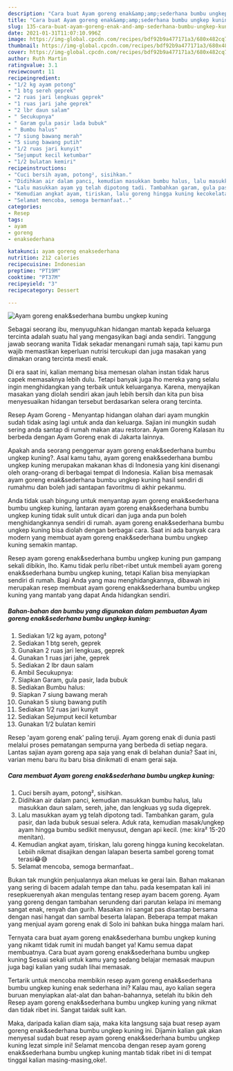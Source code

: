 ```yaml
---
description: "Cara buat Ayam goreng enak&amp;amp;sederhana bumbu ungkep kuning yang enak Untuk Jualan"
title: "Cara buat Ayam goreng enak&amp;amp;sederhana bumbu ungkep kuning yang enak Untuk Jualan"
slug: 135-cara-buat-ayam-goreng-enak-and-amp-sederhana-bumbu-ungkep-kuning-yang-enak-untuk-jualan
date: 2021-01-31T11:07:10.996Z
image: https://img-global.cpcdn.com/recipes/bdf92b9a477171a3/680x482cq70/ayam-goreng-enaksederhana-bumbu-ungkep-kuning-foto-resep-utama.jpg
thumbnail: https://img-global.cpcdn.com/recipes/bdf92b9a477171a3/680x482cq70/ayam-goreng-enaksederhana-bumbu-ungkep-kuning-foto-resep-utama.jpg
cover: https://img-global.cpcdn.com/recipes/bdf92b9a477171a3/680x482cq70/ayam-goreng-enaksederhana-bumbu-ungkep-kuning-foto-resep-utama.jpg
author: Ruth Martin
ratingvalue: 3.1
reviewcount: 11
recipeingredient:
- "1/2 kg ayam potong"
- "1 btg sereh geprek"
- "2 ruas jari lengkuas geprek"
- "1 ruas jari jahe geprek"
- "2 lbr daun salam"
- " Secukupnya"
- " Garam gula pasir lada bubuk"
- " Bumbu halus"
- "7 siung bawang merah"
- "5 siung bawang putih"
- "1/2 ruas jari kunyit"
- "Sejumput kecil ketumbar"
- "1/2 bulatan kemiri"
recipeinstructions:
- "Cuci bersih ayam, potong², sisihkan."
- "Didihkan air dalam panci, kemudian masukkan bumbu halus, lalu masukkan daun salam, sereh, jahe, dan lengkuas yg suda digeprek."
- "Lalu masukkan ayam yg telah dipotong tadi. Tambahkan garam, gula pasir, dan lada bubuk sesuai selera. Aduk rata, kemudian masak/ungkep ayam hingga bumbu sedikit menyusut, dengan api kecil. (me: kira² 15-20 menitan)."
- "Kemudian angkat ayam, tiriskan, lalu goreng hingga kuning kecokelatan. Lebiih nikmat disajikan dengan lalapan beserta sambel goreng tomat terasi😂😅"
- "Selamat mencoba, semoga bermanfaat.."
categories:
- Resep
tags:
- ayam
- goreng
- enaksederhana

katakunci: ayam goreng enaksederhana 
nutrition: 212 calories
recipecuisine: Indonesian
preptime: "PT19M"
cooktime: "PT37M"
recipeyield: "3"
recipecategory: Dessert

---
```



![Ayam goreng enak&amp;sederhana bumbu ungkep kuning](https://img-global.cpcdn.com/recipes/bdf92b9a477171a3/680x482cq70/ayam-goreng-enaksederhana-bumbu-ungkep-kuning-foto-resep-utama.jpg)

Sebagai seorang ibu, menyuguhkan hidangan mantab kepada keluarga tercinta adalah suatu hal yang mengasyikan bagi anda sendiri. Tanggung jawab seorang  wanita Tidak sekadar menangani rumah saja, tapi kamu pun wajib memastikan keperluan nutrisi tercukupi dan juga masakan yang dimakan orang tercinta mesti enak.

Di era  saat ini, kalian memang bisa memesan olahan instan tidak harus capek memasaknya lebih dulu. Tetapi banyak juga lho mereka yang selalu ingin menghidangkan yang terbaik untuk keluarganya. Karena, menyajikan masakan yang diolah sendiri akan jauh lebih bersih dan kita pun bisa menyesuaikan hidangan tersebut berdasarkan selera orang tercinta. 

Resep Ayam Goreng - Menyantap hidangan olahan dari ayam mungkin sudah tidak asing lagi untuk anda dan keluarga. Sajian ini mungkin sudah sering anda santap di rumah makan atau restoran. Ayam Goreng Kalasan itu berbeda dengan Ayam Goreng enak di Jakarta lainnya.

Apakah anda seorang penggemar ayam goreng enak&amp;sederhana bumbu ungkep kuning?. Asal kamu tahu, ayam goreng enak&amp;sederhana bumbu ungkep kuning merupakan makanan khas di Indonesia yang kini disenangi oleh orang-orang di berbagai tempat di Indonesia. Kalian bisa memasak ayam goreng enak&amp;sederhana bumbu ungkep kuning hasil sendiri di rumahmu dan boleh jadi santapan favoritmu di akhir pekanmu.

Anda tidak usah bingung untuk menyantap ayam goreng enak&amp;sederhana bumbu ungkep kuning, lantaran ayam goreng enak&amp;sederhana bumbu ungkep kuning tidak sulit untuk dicari dan juga anda pun boleh menghidangkannya sendiri di rumah. ayam goreng enak&amp;sederhana bumbu ungkep kuning bisa diolah dengan berbagai cara. Saat ini ada banyak cara modern yang membuat ayam goreng enak&amp;sederhana bumbu ungkep kuning semakin mantap.

Resep ayam goreng enak&amp;sederhana bumbu ungkep kuning pun gampang sekali dibikin, lho. Kamu tidak perlu ribet-ribet untuk membeli ayam goreng enak&amp;sederhana bumbu ungkep kuning, tetapi Kalian bisa menyiapkan sendiri di rumah. Bagi Anda yang mau menghidangkannya, dibawah ini merupakan resep membuat ayam goreng enak&amp;sederhana bumbu ungkep kuning yang mantab yang dapat Anda hidangkan sendiri.

<!--inarticleads1-->

##### Bahan-bahan dan bumbu yang digunakan dalam pembuatan Ayam goreng enak&amp;sederhana bumbu ungkep kuning:

1. Sediakan 1/2 kg ayam, potong²
1. Sediakan 1 btg sereh, geprek
1. Gunakan 2 ruas jari lengkuas, geprek
1. Gunakan 1 ruas jari jahe, geprek
1. Sediakan 2 lbr daun salam
1. Ambil  Secukupnya:
1. Siapkan  Garam, gula pasir, lada bubuk
1. Sediakan  Bumbu halus:
1. Siapkan 7 siung bawang merah
1. Gunakan 5 siung bawang putih
1. Sediakan 1/2 ruas jari kunyit
1. Sediakan Sejumput kecil ketumbar
1. Gunakan 1/2 bulatan kemiri


Resep &#39;ayam goreng enak&#39; paling teruji. Ayam goreng enak di dunia pasti melalui proses pematangan sempurna yang berbeda di setiap negara. Lantas sajian ayam goreng apa saja yang enak di belahan dunia? Saat ini, varian menu baru itu baru bisa dinikmati di enam gerai saja. 

<!--inarticleads2-->

##### Cara membuat Ayam goreng enak&amp;sederhana bumbu ungkep kuning:

1. Cuci bersih ayam, potong², sisihkan.
1. Didihkan air dalam panci, kemudian masukkan bumbu halus, lalu masukkan daun salam, sereh, jahe, dan lengkuas yg suda digeprek.
1. Lalu masukkan ayam yg telah dipotong tadi. Tambahkan garam, gula pasir, dan lada bubuk sesuai selera. Aduk rata, kemudian masak/ungkep ayam hingga bumbu sedikit menyusut, dengan api kecil. (me: kira² 15-20 menitan).
1. Kemudian angkat ayam, tiriskan, lalu goreng hingga kuning kecokelatan. Lebiih nikmat disajikan dengan lalapan beserta sambel goreng tomat terasi😂😅
1. Selamat mencoba, semoga bermanfaat..


Bukan tak mungkin penjualannya akan meluas ke gerai lain. Bahan makanan yang sering di bacem adalah tempe dan tahu. pada kesempatan kali ini resepkuerenyah akan mengulas tentang resep ayam bacem goreng. Ayam yang goreng dengan tambahan serundeng dari parutan kelapa ini memang sangat enak, renyah dan gurih. Masakan ini sangat pas disantap bersama dengan nasi hangat dan sambal beserta lalapan. Beberapa tempat makan yang menjual ayam goreng enak di Solo ini bahkan buka hingga malam hari. 

Ternyata cara buat ayam goreng enak&amp;sederhana bumbu ungkep kuning yang nikamt tidak rumit ini mudah banget ya! Kamu semua dapat membuatnya. Cara buat ayam goreng enak&amp;sederhana bumbu ungkep kuning Sesuai sekali untuk kamu yang sedang belajar memasak maupun juga bagi kalian yang sudah lihai memasak.

Tertarik untuk mencoba membikin resep ayam goreng enak&amp;sederhana bumbu ungkep kuning enak sederhana ini? Kalau mau, ayo kalian segera buruan menyiapkan alat-alat dan bahan-bahannya, setelah itu bikin deh Resep ayam goreng enak&amp;sederhana bumbu ungkep kuning yang nikmat dan tidak ribet ini. Sangat taidak sulit kan. 

Maka, daripada kalian diam saja, maka kita langsung saja buat resep ayam goreng enak&amp;sederhana bumbu ungkep kuning ini. Dijamin kalian gak akan menyesal sudah buat resep ayam goreng enak&amp;sederhana bumbu ungkep kuning lezat simple ini! Selamat mencoba dengan resep ayam goreng enak&amp;sederhana bumbu ungkep kuning mantab tidak ribet ini di tempat tinggal kalian masing-masing,oke!.

